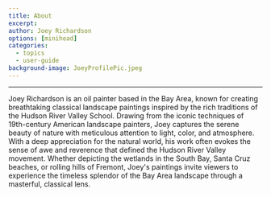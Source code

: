 ```yaml
---
title: About
excerpt: 
author: Joey Richardson
options: [minihead]
categories:
  - topics
  - user-guide
background-image: JoeyProfilePic.jpeg
---
```


<hr />

Joey Richardson is an oil painter based in the Bay Area, known for creating breathtaking classical landscape paintings inspired by the rich traditions of the Hudson River Valley School. Drawing from the iconic techniques of 19th-century American landscape painters, Joey captures the serene beauty of nature with meticulous attention to light, color, and atmosphere. With a deep appreciation for the natural world, his work often evokes the sense of awe and reverence that defined the Hudson River Valley movement. Whether depicting the wetlands in the South Bay, Santa Cruz beaches, or rolling hills of Fremont, Joey's paintings invite viewers to experience the timeless splendor of the Bay Area landscape through a masterful, classical lens.